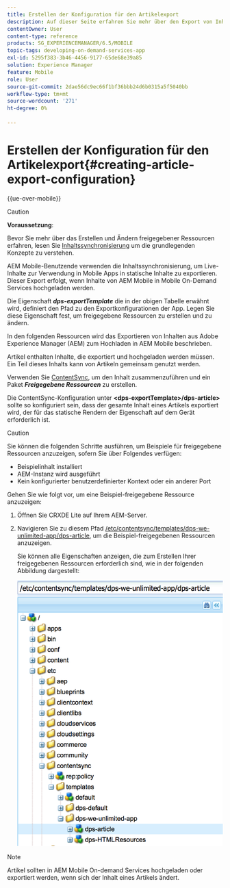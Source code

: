 ```yaml
---
title: Erstellen der Konfiguration für den Artikelexport
description: Auf dieser Seite erfahren Sie mehr über den Export von Inhalten aus Adobe Experience Manager (AEM) zum Hochladen in AEM Mobile.
contentOwner: User
content-type: reference
products: SG_EXPERIENCEMANAGER/6.5/MOBILE
topic-tags: developing-on-demand-services-app
exl-id: 5295f383-3b46-4456-9177-65de68e39a85
solution: Experience Manager
feature: Mobile
role: User
source-git-commit: 2dae56dc9ec66f1bf36bbb24d6b0315a5f5040bb
workflow-type: tm+mt
source-wordcount: '271'
ht-degree: 0%

---
```


# Erstellen der Konfiguration für den Artikelexport{#creating-article-export-configuration}

{{ue-over-mobile}}

>[!CAUTION]
>
>**Voraussetzung**:
>
>Bevor Sie mehr über das Erstellen und Ändern freigegebener Ressourcen erfahren, lesen Sie [Inhaltssynchronisierung](/help/mobile/mobile-ondemand-contentsync.md) um die grundlegenden Konzepte zu verstehen.

AEM Mobile-Benutzende verwenden die Inhaltssynchronisierung, um Live-Inhalte zur Verwendung in Mobile Apps in statische Inhalte zu exportieren. Dieser Export erfolgt, wenn Inhalte von AEM Mobile in Mobile On-Demand Services hochgeladen werden.

Die Eigenschaft ***dps-exportTemplate*** die in der obigen Tabelle erwähnt wird, definiert den Pfad zu den Exportkonfigurationen der App. Legen Sie diese Eigenschaft fest, um freigegebene Ressourcen zu erstellen und zu ändern.

In den folgenden Ressourcen wird das Exportieren von Inhalten aus Adobe Experience Manager (AEM) zum Hochladen in AEM Mobile beschrieben.

Artikel enthalten Inhalte, die exportiert und hochgeladen werden müssen. Ein Teil dieses Inhalts kann von Artikeln gemeinsam genutzt werden.

Verwenden Sie [ContentSync](/help/mobile/mobile-ondemand-contentsync.md), um den Inhalt zusammenzuführen und ein Paket ***Freigegebene Ressourcen*** zu erstellen.

Die ContentSync-Konfiguration unter **&lt;dps-exportTemplate>/dps-article>** sollte so konfiguriert sein, dass der gesamte Inhalt eines Artikels exportiert wird, der für das statische Rendern der Eigenschaft auf dem Gerät erforderlich ist.

>[!CAUTION]
>
>Sie können die folgenden Schritte ausführen, um Beispiele für freigegebene Ressourcen anzuzeigen, sofern Sie über Folgendes verfügen:
>
>* Beispielinhalt installiert
>* AEM-Instanz wird ausgeführt
>* Kein konfigurierter benutzerdefinierter Kontext oder ein anderer Port
>

Gehen Sie wie folgt vor, um eine Beispiel-freigegebene Ressource anzuzeigen:

1. Öffnen Sie CRXDE Lite auf Ihrem AEM-Server.
1. Navigieren Sie zu diesem Pfad [/etc/contentsync/templates/dps-we-unlimited-app/dps-article](http://localhost:4502/crx/de/index.jsp#/etc/contentsync/templates/dps-we-unlimited-app/dps-article), um die Beispiel-freigegebenen Ressourcen anzuzeigen.

   Sie können alle Eigenschaften anzeigen, die zum Erstellen Ihrer freigegebenen Ressourcen erforderlich sind, wie in der folgenden Abbildung dargestellt:

   ![chlimage_1-134](assets/chlimage_1-134.png)

>[!NOTE]
>
>Artikel sollten in AEM Mobile On-demand Services hochgeladen oder exportiert werden, wenn sich der Inhalt eines Artikels ändert.
